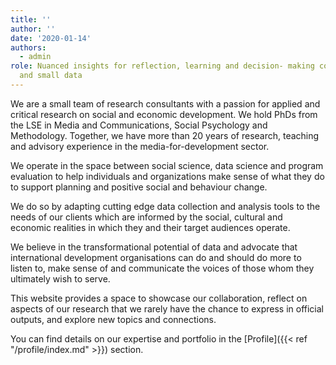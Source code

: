 ```yaml
---
title: ''
author: ''
date: '2020-01-14'
authors:
  - admin
role: Nuanced insights for reflection, learning and decision- making combining big
  and small data
---
```


We are a small team of research consultants with a passion for applied and critical research on social and economic development. We hold PhDs from the LSE in Media and Communications, Social Psychology and Methodology. Together, we have more than 20 years of research, teaching and advisory experience in the media-for-development sector. 

We operate in the space between social science, data science and program evaluation to help individuals and organizations make sense of what they do to support planning and positive social and behaviour change. 

We do so by adapting cutting edge data collection and analysis tools to the needs of our clients which are informed by the social, cultural and economic realities in which they and their target audiences operate. 

We believe in the transformational potential of data and advocate that international development organisations can do and should do more to listen to, make sense of and communicate the voices of those whom they ultimately wish to serve. 

This website provides a space to showcase our collaboration, reflect on aspects of our research that we rarely have the chance to express in official outputs, and explore new topics and connections.

You can find details on our expertise and portfolio in the [Profile]({{< ref "/profile/index.md" >}}) section.
